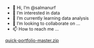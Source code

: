 - 👋 Hi, I’m @salmanurf
- 👀 I’m interested in data
- 🌱 I’m currently learning data analysis
- 💞️ I’m looking to collaborate on ...
- 📫 How to reach me ...

<!---
salmanurf/salmanurf is a ✨ special ✨ repository because its `README.md` (this file) appears on your GitHub profile.
You can click the Preview link to take a look at your changes.
--->

[quick-portfolio-master.zip](https://github.com/salmanurf/salmanurf/files/8723332/quick-portfolio-master.zip)
